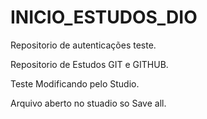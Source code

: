 # INICIO_ESTUDOS_DIO
Repositorio de autenticações teste.

Repositorio de Estudos GIT e GITHUB.

Teste Modificando pelo Studio.

Arquivo aberto no stuadio so Save all.